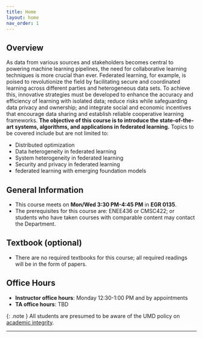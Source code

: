 ```yaml
---
title: Home
layout: home
nav_order: 1
---
```


## Overview
As data from various sources and stakeholders becomes central to powering machine learning pipelines, the need for collaborative learning techniques is more crucial than ever. Federated learning, for example, is poised to revolutionize the field by facilitating secure and coordinated learning across different parties and heterogeneous data sets. To achieve this, innovative strategies must be developed to enhance the accuracy and efficiency of learning with isolated data; reduce risks while safeguarding data privacy and ownership; and integrate social and economic incentives that encourage data sharing and establish reliable cooperative learning frameworks.
**The objective of this course is to introduce the state-of-the-art systems, algorithms, and applications in federated learning.** Topics to be covered include but are not limited to:
- Distributed optimization
- Data heterogeneity in federated learning
- System heterogeneity in federated learning
- Security and privacy in federated learning
- federated learning with emerging foundation models

## General Information
* This course meets on **Mon/Wed 3:30 PM-4:45 PM** in **EGR 0135**.
* The prerequisites for this course are: ENEE436 or CMSC422; or students who have taken courses with comparable content may contact the Department.
<!-- * The TA for this course is: Russell Chiu (rchiu@umd.edu), Rutledge Detyens (rdetyens@umd.edu) -->

## Textbook (optional)
* There are no required textbooks for this course; all required readings will be in the form of papers.

## Office Hours
* **Instructor office hours**: Monday 12:30-1:00 PM and by appointments
* **TA office hours**: TBD

{: .note }
All students are presumed to be aware of the UMD policy on [academic integrity](https://academiccatalog.umd.edu/undergraduate/registration-academic-requirements-regulations/academic-integrity-student-conduct-codes/).


----

